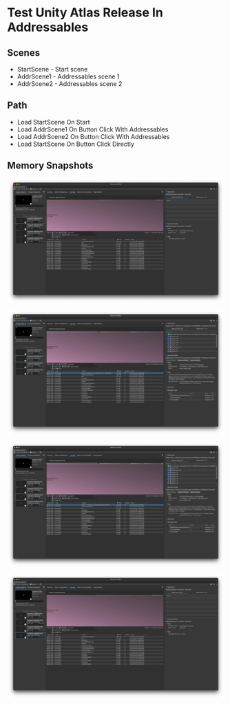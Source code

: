 # Test Unity Atlas Release In Addressables

## Scenes

* StartScene - Start scene
* AddrScene1 - Addressables scene 1
* AddrScene2 - Addressables scene 2

## Path

* Load StartScene On Start
* Load AddrScene1 On Button Click With Addressables
* Load AddrScene2 On Button Click With Addressables
* Load StartScene On Button Click Directly

## Memory Snapshots

![Memory Snapshot On Start](./ReadMe/0FirstStart.png)

![Memory Snapshot After Load AddrScene1](./ReadMe/1AddrScene1.png)

![Memory Snapshot After Load AddrScene2](./ReadMe/2AddrScene2.png)

![Memory Snapshot After Load StartScene](./ReadMe/3BackStart.png)
